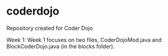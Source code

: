 coderdojo
=========

Repository created for Coder Dojo

Week 1:
  Week 1 focuses on two files, CoderDojoMod.java and BlockCoderDojo.java (in the blocks folder).
